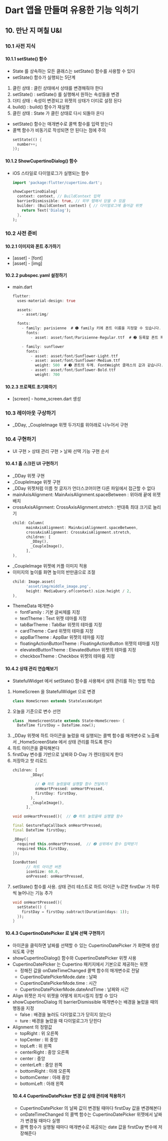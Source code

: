 # Dart 앱을 만들며 유용한 기능 익히기
## 10. 만난 지 며칠 U&I
### 10.1 사전 지식 
#### 10.1.1 setState() 함수
- State 를 상속하는 모든 클래스는 setState() 함수를 사용할 수 있다
- setState() 함수가 실행되는 5단계
1. 클린 상태 : 클린 상태에서 상태를 변경해줘야 한다
2. setState() : setState() 를 실행해서 원하는 속성들을 변경
3. 더티 상태 : 속성이 변경되고 위젯의 상태가 더티로 설정 된다
4. build() : build() 함수가 재실행
5. 클린 상태 : State 가 클린 상태로 다시 되돌아 온다
- setState() 함수는 매개변수로 콜백 함수를 입력 받는다
- 콜백 함수가 비동기로 작성되면 안 된다는 점에 주의
    ```dart
    setState(() {
      number++;
    });
    ```    
#### 10.1.2 ShowCupertinoDialog() 함수
- iOS 스타일로 다이얼로그가 실행되는 함수
    ```dart
    import 'package:flutter/cupertino.dart';

    showCupertinoDialog(
      context: context, // BuildContext 입력
      barrierDismissible: true, // 외부 탭해서 닫을 수 있음
      builder: (BuildContext context) { // 다이얼로그에 들어갈 위젯
        return Text('Dialog');
      },
    );
    ```  
### 10.2 사전 준비
#### 10.2.1 이미지와 폰트 추가하기
- [asset] - [font]
- [asset] - [img]
#### 10.2.2 pubspec.yaml 설정하기
- main.dart
    ```dart
    flutter:
      uses-material-design: true
    
      assets:
        - asset/img/

      fonts:
        - family: parisienne  # ➊ family 키에 폰트 이름을 지정할 수 있습니다.
          fonts:
            - asset: asset/font/Parisienne-Regular.ttf  # ➋ 등록할 폰트 파일의 위치

        - family: sunflower
          fonts:
            - asset: asset/font/Sunflower-Light.ttf
            - asset: asset/font/Sunflower-Medium.ttf
              weight: 500  # ➌ 폰트의 두께. FontWeight 클래스의 값과 같습니다.
            - asset: asset/font/Sunflower-Bold.ttf
              weight: 700
    ```
#### 10.2.3 프로젝트 초기화하기
- [screen] - home_screen.dart 생성
### 10.3 레이아웃 구상하기
- _DDay, _CoupleImage 위젯 두가지를 위아래로 나누어서 구현
### 10.4 구현하기
- UI 구현 > 상태 관리 구현 > 날짜 선택 기능 구현 순서
#### 10.4.1 홈 스크린 UI 구현하기
- _DDay 위젯 구현
- _CoupleImage 위젯 구현
- _DDay 위젯처럼 이름 첫 글자가 언더스코어이면 다른 파일에서 접근할 수 없다
- mainAxisAlignment: MainAxisAlignment.spaceBetween : 위아래 끝에 위젯 배치
- crossAxisAlignment: CrossAxisAlignment.stretch : 반대축 최대 크기로 늘리기
    ```dart
    child: Column(
          mainAxisAlignment: MainAxisAlignment.spaceBetween,
          crossAxisAlignment: CrossAxisAlignment.stretch,
          children: [
            _DDay(),
            _CoupleImage(),
          ],
    ),
    ```
- _CoupleImage 위젯에 커플 이미지 적용
- 이미지의 높이를 화면 높이의 반만큼으로 조절
    ```dart
    child: Image.asset(
          'asset/img/middle_image.png',
          height: MediaQuery.of(context).size.height / 2,
    ),
    ```
- ThemeData 매개변수
  - fontFamily : 기본 글씨체를 지정
  - textTheme : Text 위젯 테마를 지정
  - tabBarTheme : TabBar 위젯의 테마를 지정
  - cardTheme : Card 위젯의 테마를 지정
  - appBarTheme : AppBar 위젯의 테마를 지정
  - floatingActionButtonTheme : FloatingActionButton 위젯의 테마를 지정
  - elevatedButtonTheme : ElevatedButton 위젯의 테마를 지정
  - checkboxTheme : Checkbox 위젯의 테마를 지정
#### 10.4.2 상태 관리 연습해보기
- StatefulWidget 에서 setState() 함수를 사용해서 상태 관리를 하는 방법 학습
1. HomeScreen 을 StatefulWidget 으로 변경
    ```dart
    class HomeScreen extends StatelessWidget
    ```
2. 오늘을 기준으로 변수 선언
    ```dart
    class _HomeScreenState extends State<HomeScreen> {
      DateTime firstDay = DateTime.now();
    ```
3. _DDay 위젯에 하트 아이콘을 눌렀을 때 실행되는 콜백 함수를 매개변수로 노출해서 
    _HomeScreenState 에서 상태 관리를 하도록 한다
4. 하트 아이콘을 클릭해본다
5. firstDay 변수를 기반으로 날짜와 D-Day 가 렌더링되게 한다
6. 저장하고 핫 리로드
    ```dart
    children: [
            _DDay(

              // ➎ 하트 눌렀을때 실행할 함수 전달하기
              onHeartPressed: onHeartPressed,
              firstDay: firstDay,
            ),
            _CoupleImage(),
          ],
    ```  
    ```dart
    void onHeartPressed(){  // ➍ 하트 눌렀을때 실행할 함수
    ```   
    ```dart
    final GestureTapCallback onHeartPressed;
    final DateTime firstDay;

    _DDay({
      required this.onHeartPressed,  // ➋ 상위에서 함수 입력받기
      required this.firstDay,
    });

    IconButton(
          // 하트 아이콘 버튼
          iconSize: 60.0,
          onPressed: onHeartPressed,
    ``` 
7. setState() 함수를 사용.
     상태 관리 테스트로 하트 아이콘 누르면 firstDar 가 하루씩 늘어나는 기능 추가
    ```dart
    void onHeartPressed(){
      setState(() {
        firstDay = firstDay.subtract(Duration(days: 1));
      });
    }
    ```
#### 10.4.3 CupertinoDatePicker 로 날짜 선택 구현하기
- 아이콘을 클릭하면 날짜를 선택할 수 있는 CupertinoDatePicker 가 화면에 생성되도록 구현
- showCupertinoDialog() 함수와 CupertinoDatePicker 위젯 사용
- CupertinoDatePicker 는 Cupertino 패키지에서 기본으로 제공하는 위젯
   - 정해진 값을 onDateTimeChanged 콜백 함수의 매개변수로 전달
   - CupertinoDatePickerMode.date : 날짜
   - CupertinoDatePickerMode.time : 시간
   - CupertinoDatePickerMode.dateAndTime : 날짜와 시간
- Align 위젯은 자식 위젯을 어떻게 위치시킬지 정할 수 있다
- showCupertinoDialog 의 barrierDismissible 매개변수는 배경을 눌렀을 때의 행동을 지정
  - false : 배경을 눌러도 다이얼로그가 닫히지 않는다
  - ture : 배경을 눌렀을 때 다이얼로그가 닫힌다
- Alignment 의 정렬값
  - topRight : 위 오른쪽
  - topCenter : 위 중앙
  - topLeft : 위 왼쪽
  - centerRight : 중앙 오른쪽
  - center : 중앙
  - centerLeft : 중앙 왼쪽
  - bottomRight : 아래 오른쪽
  - bottomCenter : 아래 중앙
  - bottomLeft : 아래 왼쪽
  #### 10.4.4 CupertinoDatePicker 변경 값 상태 관리에 적용하기
  - CupertinoDatePicker 의 날짜 값이 변경될 때마다 firstDay 값을 변경해본다
  - onDateTimeChanged 의 콜백 함수는 CupertinoDatePicker 위젯에서 날짜가 변경될 때마다 실행
  - 콜백 함수가 실행될 때마다 매개변수로 제공되는 date 값을 firstDay 변수에 저장해준다
      
        
     
